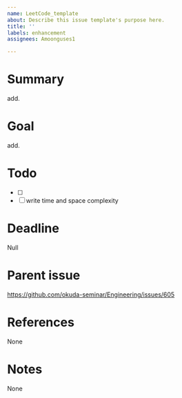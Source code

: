 ```yaml
---
name: LeetCode_template
about: Describe this issue template's purpose here.
title: ''
labels: enhancement
assignees: Amoonguses1

---
```


# Summary
add. 
# Goal
add. 
# Todo
- [ ] 
- [ ] write time and space complexity
# Deadline
Null
# Parent issue
https://github.com/okuda-seminar/Engineering/issues/605
# References
None
# Notes
None
